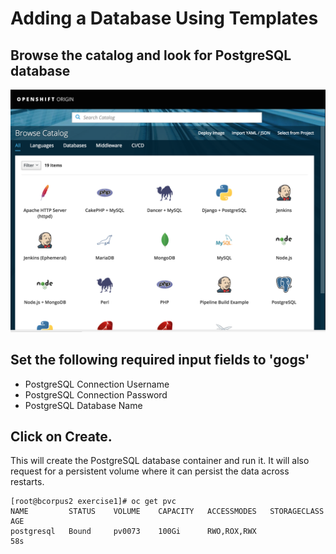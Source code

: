 # Adding a Database Using Templates
## Browse the catalog and look for PostgreSQL database

![Service Catalog](images/service_catalog.png)
## Set the following required input fields to 'gogs'
- PostgreSQL Connection Username
- PostgreSQL Connection Password
- PostgreSQL Database Name

## Click on Create. 
This will create the PostgreSQL database container and run it. It will also request for a persistent volume where it can persist the data across restarts.

```
[root@bcorpus2 exercise1]# oc get pvc
NAME         STATUS    VOLUME    CAPACITY   ACCESSMODES   STORAGECLASS   AGE
postgresql   Bound     pv0073    100Gi      RWO,ROX,RWX                  58s
```
